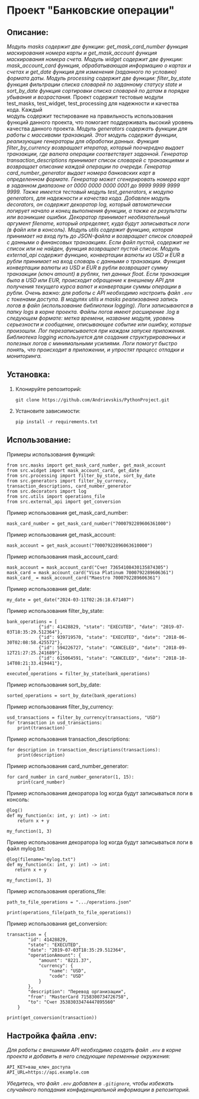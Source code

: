 # Проект "Банковские операции"

## Описание:

_Модуль masks содержит две функции: get_mask_card_number функция маскирования номера карты и get_mask_account функция
маскирования номера счета. Модуль widget содержит две функции: mask_account_card функция, обрабатывающая информацию
о картах и счетах и get_date функция для изменения (заданного по условию) формата даты. Модуль processing содержит две
функции: filter_by_state функция фильтрации списка словарей по заданному статусу
state и sort_by_date функция сортировки списка словарей по датам в порядке убывания и возрастания._
Проект содержит тестовые модули test_masks, test_widget, test_processing для надежности и качества кода. Каждый  
модуль содержит тестирование на правильность использования функций данного проекта, что помогает поддерживать высокий
уровень качества данного проекта.
_Модуль generators содержать функции для работы с массивами транзакций.
Этот модуль содержит функции, реализующие генераторы для обработки данных. Функция filter_by_currency возвращает
итератор, который поочередно выдает транзакции, где валюта операции соответствует заданной. Генератор
transaction_descriptions принимает список словарей с транзакциями и возвращает описание каждой операции по очереди.
Генератор card_number_generator выдает номера банковских карт в определенном формате.
Генератор может сгенерировать номера карт в заданном диапазоне от 0000 0000 0000 0001 до 9999 9999 9999 9999.
Также имеется тестовый модуль test_generators, к модулю generators, для надежности и качества кода.
Добавлен модуль decorators, он содержит декоратор log, который автоматически логирует начало и конец выполнения
функции, а также ее результаты или возникшие ошибки. Декоратор принимает необязательный аргумент filename,
который определяет, куда будут записываться логи (в файл или в консоль).
Модуль utils содержит функцию, которая принимает на вход путь до JSON-файла и возвращает список словарей
с данными о финансовых транзакциях. Если файл пустой, содержит не список или не найден,
функция возвращает пустой список.
Модуль external_api содержит функцию, конвертации валюты из USD и EUR в рубли принимает на вход словарь с данными
о транзакции. Функция конвертации валюты из USD и EUR в рубли возвращает сумму транзакции (ключ amount) в рублях,
тип данных float. Если транзакция была в USD или EUR, происходит обращение к внешнему API для получения текущего
курса валют и конвертации суммы операции в рубли. Очень важно: для работы с API необходимо настроить
файл `.env` с токенами доступа.
В модулях utils и masks реализованна запись логов в файл (использование библиотеки logging). Логи записываются в папку logs в корне проекта. Файлы логов 
имеют расширение .log в следующем формате: метка времени, название модуля, уровень серьезности и сообщение, 
описывающее событие или ошибку, которые произошли. Лог перезаписывается при каждом запуске приложения.
Библиотека logging используется для создания структурированных и полезных логов с минимальными усилиями. 
Логи помогут быстро понять, что происходит в приложении, и упростят процесс отладки и мониторинга._

## Установка:

1. Клонируйте репозиторий:
   ```
   git clone https://github.com/Andrievskis/PythonProject.git
   ```
2. Установите зависимости:
   ```
   pip install -r requirements.txt
   ```

## Использование:

Примеры использования функций:

```
from src.masks import get_mask_card_number, get_mask_account
from src.widget import mask_account_card, get_date
from src.processing import filter_by_state, sort_by_date
from src.generators import filter_by_currency, transaction_descriptions, card_number_generator
from src.decorators import log
from src.utils import operations_file
from src.external_api import get_conversion
```

Пример использования get_mask_card_number:

```
mask_card_number = get_mask_card_number("7000792289606361000")
```

Пример использования get_mask_account:

```
mask_account = get_mask_account("70007922896063610000")
```

Пример использования mask_account_card:

```
mask_account = mask_account_card("Счет 73654108430135874305")
mask_card = mask_account_card("Visa Platinum 7000792289606361")
mask_card_ = mask_account_card("Maestro 7000792289606361")
```

Пример использования get_date:

```
my_date = get_date("2024-03-11T02:26:18.671407")
```

Пример использования filter_by_state:

```
bank_operations = [
            {"id": 41428829, "state": "EXECUTED", "date": "2019-07-03T18:35:29.512364"},
            {"id": 939719570, "state": "EXECUTED", "date": "2018-06-30T02:08:58.425572"},
            {"id": 594226727, "state": "CANCELED", "date": "2018-09-12T21:27:25.241689"},
            {"id": 615064591, "state": "CANCELED", "date": "2018-10-14T08:21:33.419441"},
        ]
executed_operations = filter_by_state(bank_operations)
```

Пример использования sort_by_date:

```
sorted_operations = sort_by_date(bank_operations)
```

Пример использования filter_by_currency:

```
usd_transactions = filter_by_currency(transactions, "USD")
for transaction in usd_transactions:
    print(transaction)
```

Пример использования transaction_descriptions:

```
for description in transaction_descriptions(transactions):
    print(description)
```

Пример использования card_number_generator:

```
for card_number in card_number_generator(1, 15):
    print(card_number)
```

Пример использования декоратора log когда будут записываться логи в консоль:

```
@log()
def my_function(x: int, y: int) -> int:
    return x + y
    
my_function(1, 3)
```

Пример использования декоратора log когда будут записываться логи в файл mylog.txt:

```
@log(filename="mylog.txt")
def my_function(x: int, y: int) -> int:
   return x + y

my_function(1, 3)
```

Пример использования operations_file:
```
path_to_file_operations = ".../operations.json"

print(operations_file(path_to_file_operations))

```

Пример использования get_conversion:
``` 
transaction = {
        "id": 41428829,
        "state": "EXECUTED",
        "date": "2019-07-03T18:35:29.512364",
        "operationAmount": {
            "amount": "8221.37",
            "currency": {
                "name": "USD",
                "code": "USD"
            }
        },
        "description": "Перевод организации",
        "from": "MasterCard 7158300734726758",
        "to": "Счет 35383033474447895560"
    }
    
print(get_conversion(transaction))
```

## Настройка файла .env:

_Для работы с внешними API необходимо создать файл `.env` в корне проекта и добавить в него следующие переменные
окружения:_

```
API_KEY=ваш_ключ_доступа
API_URL=https://api.example.com
```

_Убедитесь, что файл `.env` добавлен в `.gitignore`, чтобы избежать случайного попадания конфиденциальной
информации в репозиторий._
